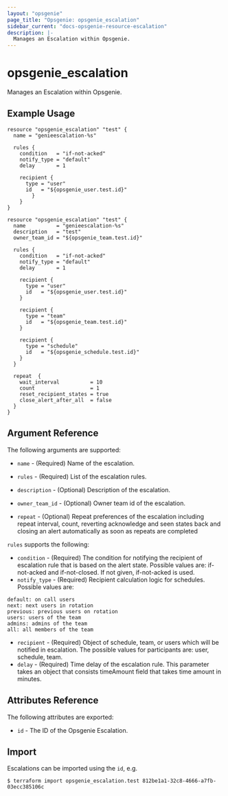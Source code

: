 ```yaml
---
layout: "opsgenie"
page_title: "Opsgenie: opsgenie_escalation"
sidebar_current: "docs-opsgenie-resource-escalation"
description: |-
  Manages an Escalation within Opsgenie.
---
```


# opsgenie_escalation

Manages an Escalation within Opsgenie.

## Example Usage

```hcl
resource "opsgenie_escalation" "test" {
  name = "genieescalation-%s"

  rules {
    condition   = "if-not-acked"
    notify_type = "default"
    delay       = 1

    recipient {
      type = "user"
      id   = "${opsgenie_user.test.id}"
		}
	}
}

resource "opsgenie_escalation" "test" {
  name          = "genieescalation-%s"
  description   = "test"
  owner_team_id = "${opsgenie_team.test.id}"
 
  rules {
    condition   = "if-not-acked"
    notify_type = "default"
    delay       = 1
    
    recipient {
      type = "user"
      id   = "${opsgenie_user.test.id}"
    }
	  
    recipient {
      type = "team"
      id   = "${opsgenie_team.test.id}"
    }
	  
    recipient {
      type = "schedule"
      id   = "${opsgenie_schedule.test.id}"
    }
  }
  
  repeat  {
    wait_interval          = 10
    count                  = 1
    reset_recipient_states = true
    close_alert_after_all  = false
  }
}
```

## Argument Reference

The following arguments are supported:

* `name` - (Required) Name of the escalation.

* `rules` - (Required) List of the escalation rules.

* `description` - (Optional) Description of the escalation.

* `owner_team_id` - (Optional) Owner team id of the escalation.

* `repeat` - (Optional) Repeat preferences of the escalation including repeat interval, count, reverting acknowledge and seen states back and closing an alert automatically as soon as repeats are completed


`rules` supports the following:

* `condition` - (Required) The condition for notifying the recipient of escalation rule that is based on the alert state. Possible values are: if-not-acked and if-not-closed. If not given, if-not-acked is used.
* `notify_type` - (Required) Recipient calculation logic for schedules. Possible values are:
```
default: on call users
next: next users in rotation
previous: previous users on rotation
users: users of the team
admins: admins of the team
all: all members of the team
```


* `recipient` - (Required) Object of schedule, team, or users which will be notified in escalation. The possible values for participants are: user, schedule, team.
* `delay` - (Required) Time delay of the escalation rule. This parameter takes an object that consists timeAmount field that takes time amount in minutes.


## Attributes Reference

The following attributes are exported:

* `id` - The ID of the Opsgenie Escalation.

## Import

Escalations can be imported using the `id`, e.g.

`$ terraform import opsgenie_escalation.test 812be1a1-32c8-4666-a7fb-03ecc385106c`


